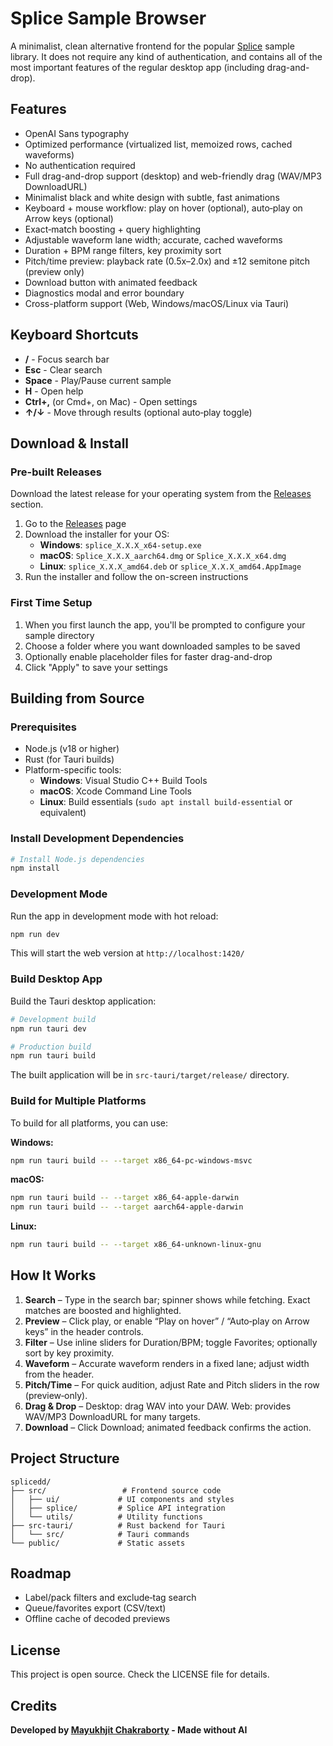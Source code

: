 # Splice Sample Browser

A minimalist, clean alternative frontend for the popular [Splice](https://splice.com/features/sounds) sample library. It does not require any kind of authentication, and contains all of the most important features of the regular desktop app (including drag-and-drop).

## Features

- OpenAI Sans typography
- Optimized performance (virtualized list, memoized rows, cached waveforms)
- No authentication required
- Full drag-and-drop support (desktop) and web-friendly drag (WAV/MP3 DownloadURL)
- Minimalist black and white design with subtle, fast animations
- Keyboard + mouse workflow: play on hover (optional), auto‑play on Arrow keys (optional)
- Exact‑match boosting + query highlighting
- Adjustable waveform lane width; accurate, cached waveforms
- Duration + BPM range filters, key proximity sort
- Pitch/time preview: playback rate (0.5x–2.0x) and ±12 semitone pitch (preview only)
- Download button with animated feedback
- Diagnostics modal and error boundary
- Cross-platform support (Web, Windows/macOS/Linux via Tauri)

## Keyboard Shortcuts

- **/** - Focus search bar
- **Esc** - Clear search  
- **Space** - Play/Pause current sample
- **H** - Open help
- **Ctrl+,** (or Cmd+, on Mac) - Open settings
- **↑/↓** - Move through results (optional auto‑play toggle)

## Download & Install

### Pre-built Releases

Download the latest release for your operating system from the [Releases](https://github.com/mcinderelle/splice/releases) section.

1. Go to the [Releases](https://github.com/mcinderelle/splice/releases) page
2. Download the installer for your OS:
   - **Windows**: `splice_X.X.X_x64-setup.exe`
   - **macOS**: `Splice_X.X.X_aarch64.dmg` or `Splice_X.X.X_x64.dmg`
   - **Linux**: `splice_X.X.X_amd64.deb` or `splice_X.X.X_amd64.AppImage`
3. Run the installer and follow the on-screen instructions

### First Time Setup

1. When you first launch the app, you'll be prompted to configure your sample directory
2. Choose a folder where you want downloaded samples to be saved
3. Optionally enable placeholder files for faster drag-and-drop
4. Click "Apply" to save your settings

## Building from Source

### Prerequisites

- Node.js (v18 or higher)
- Rust (for Tauri builds)
- Platform-specific tools:
  - **Windows**: Visual Studio C++ Build Tools
  - **macOS**: Xcode Command Line Tools
  - **Linux**: Build essentials (`sudo apt install build-essential` or equivalent)

### Install Development Dependencies

```bash
# Install Node.js dependencies
npm install
```

### Development Mode

Run the app in development mode with hot reload:

```bash
npm run dev
```

This will start the web version at `http://localhost:1420/`

### Build Desktop App

Build the Tauri desktop application:

```bash
# Development build
npm run tauri dev

# Production build
npm run tauri build
```

The built application will be in `src-tauri/target/release/` directory.

### Build for Multiple Platforms

To build for all platforms, you can use:

**Windows:**
```bash
npm run tauri build -- --target x86_64-pc-windows-msvc
```

**macOS:**
```bash
npm run tauri build -- --target x86_64-apple-darwin
npm run tauri build -- --target aarch64-apple-darwin
```

**Linux:**
```bash
npm run tauri build -- --target x86_64-unknown-linux-gnu
```

## How It Works

1. **Search** – Type in the search bar; spinner shows while fetching. Exact matches are boosted and highlighted.
2. **Preview** – Click play, or enable “Play on hover” / “Auto‑play on Arrow keys” in the header controls.
3. **Filter** – Use inline sliders for Duration/BPM; toggle Favorites; optionally sort by key proximity.
4. **Waveform** – Accurate waveform renders in a fixed lane; adjust width from the header.
5. **Pitch/Time** – For quick audition, adjust Rate and Pitch sliders in the row (preview‑only).
6. **Drag & Drop** – Desktop: drag WAV into your DAW. Web: provides WAV/MP3 DownloadURL for many targets.
7. **Download** – Click Download; animated feedback confirms the action.

## Project Structure

```
splicedd/
├── src/                 # Frontend source code
│   ├── ui/             # UI components and styles
│   ├── splice/         # Splice API integration
│   └── utils/          # Utility functions
├── src-tauri/          # Rust backend for Tauri
│   └── src/            # Tauri commands
└── public/             # Static assets
```

## Roadmap

- Label/pack filters and exclude‑tag search
- Queue/favorites export (CSV/text)
- Offline cache of decoded previews

## License

This project is open source. Check the LICENSE file for details.

## Credits

**Developed by [Mayukhjit Chakraborty](https://github.com/mcinderelle) - Made without AI**
